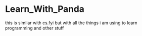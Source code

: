 # Learn_With_Panda

this is similar with cs.fyi but with all the things i am using to learn programming and other stuff
